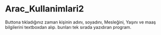 # Arac_Kullanimlari2
Buttona tıkladığınız zaman  kişinin adını, soyadını, Mesleğini, Yaşını ve maaş bilgilerini textboxdan alıp.
bunları tek sırada yazıdıran program.
